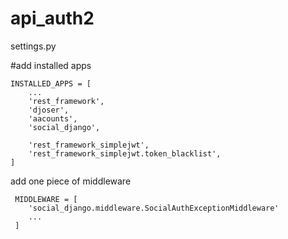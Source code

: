 # api_auth2


settings.py

#add installed apps


    INSTALLED_APPS = [
        ...
        'rest_framework',
        'djoser',
        'aacounts',
        'social_django', 

        'rest_framework_simplejwt',
        'rest_framework_simplejwt.token_blacklist',
    ]    
 
 add one piece of middleware
 
     MIDDLEWARE = [
        'social_django.middleware.SocialAuthExceptionMiddleware'
        ...
     ]

